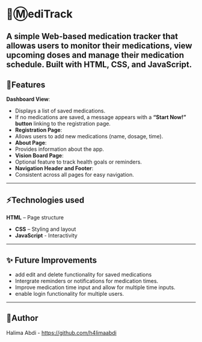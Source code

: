 # 💊Ⓜ️ediTrack
A simple **Web-based medication tracker** that allowas users to monitor their medications, view upcoming doses and manage their medication schedule. Built with **HTML, CSS, and JavaScript**.
---
 ## 📝Features
 **Dashboard View**: 
- Displays a list of saved medications.
- If no medications are saved, a message appears with a **“Start Now!” button** linking to the registration page.  
- **Registration Page**:
- Allows users to add new medications (name, dosage, time).  
- **About Page**:
-  Provides information about the app.  
- **Vision Board Page**:
- Optional feature to track health goals or reminders.
- **Navigation Header and Footer**:
- Consistent across all pages for easy navigation.
----
 ## ⚡Technologies used
  **HTML** – Page structure  
- **CSS** – Styling and layout  
- **JavaScript** - Interactivity
---
## ✨ Future Improvements
- add edit and delete functionality for saved medications
- Intergrate reminders or notifications for medication times.
- Improve medication time input and allow for multiple time inputs.
- enable login functionality for multiple users.
---
## 🧩Author 
Halima Abdi - https://github.com/h4limaabdi
